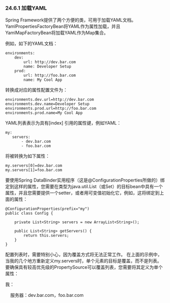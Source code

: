 ### 24.6.1 加载YAML

Spring Framework提供了两个方便的类，可用于加载YAML文档。 YamlPropertiesFactoryBean将YAML作为属性加载，并且YamlMapFactoryBean将加载YAML作为Map集合。

例如，如下的YAML文档：

```
environments:
    dev:
        url: http://dev.bar.com
        name: Developer Setup
    prod:
        url: http://foo.bar.com
        name: My Cool App
```

转换成对应的属性配置文件为：

```
environments.dev.url=http://dev.bar.com
environments.dev.name=Developer Setup
environments.prod.url=http://foo.bar.com
environments.prod.name=My Cool App
```

YAML列表表示为具有\[index\] 引用的属性键，例如YAML：

```
my:
   servers:
       - dev.bar.com
       - foo.bar.com
```

将被转换为如下属性：

```
my.servers[0]=dev.bar.com
my.servers[1]=foo.bar.com
```

要使用Spring DataBinder实用程序（这是@ConfigurationProperties所做的）绑定到这样的属性，您需要在类型为java.util.List（或Set）的目标bean中具有一个属性，并且您需要提供一个setter，或者用可变值初始化它，例如，这将绑定到上面的属性：

```
@ConfigurationProperties(prefix="my")
public class Config {

    private List<String> servers = new ArrayList<String>();

    public List<String> getServers() {
        return this.servers;
    }
}
```

配置列表时，需要特别小心，因为覆盖方式将无法正常工作。 在上面的示例中，当我的几个地方重新定义my.servers时，单个元素的目标是覆盖，而不是列表。 要确保具有较高优先级的PropertySource可以覆盖列表，您需要将其定义为单个属性：

我：

    服务器：dev.bar.com，foo.bar.com


